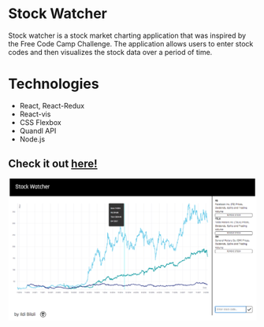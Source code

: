 # Stock Watcher
Stock watcher is a stock market charting application that was inspired by the Free Code Camp Challenge. The application allows 
users to enter stock codes and then visualizes the stock data over a period of time. 

# Technologies 
* React, React-Redux
* React-vis
* CSS Flexbox 
* Quandl API
* Node.js 

## Check it out [here!](http://stock-watcher.s3-website.us-east-2.amazonaws.com)

![screenshot](https://github.com/sgfhg12/stock-watcher/blob/master/screenshot.png)

